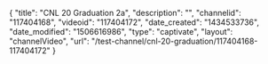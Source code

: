 {
    "title": "CNL 20 Graduation 2a",
    "description": "",
    "channelid": "117404168",
    "videoid": "117404172",
    "date_created": "1434533736",
    "date_modified": "1506616986",
    "type": "captivate",
    "layout": "channelVideo",
    "url": "\/test-channel\/cnl-20-graduation\/117404168-117404172"
}